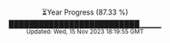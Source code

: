 <p align="center">
⏳Year Progress (87.33 %) <br>
██████████████████████████▁▁▁▁ <br>
<sub>Updated: Wed, 15 Nov 2023 18:19:55 GMT</sub>
</p>

